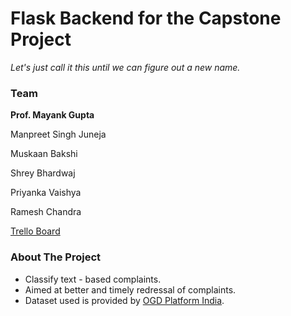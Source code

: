 # Flask Backend for the Capstone Project

*Let's just call it this until we can figure out a new name.*



### Team
**Prof. Mayank Gupta**

Manpreet Singh Juneja

Muskaan Bakshi

Shrey Bhardwaj

Priyanka Vaishya

Ramesh Chandra


[Trello Board](https://trello.com/b/AxNKAZW1/major-project)



### About The Project

* Classify text - based complaints.
* Aimed at better and timely redressal of complaints.
* Dataset used is provided by [OGD Platform India](data.gov.in).
